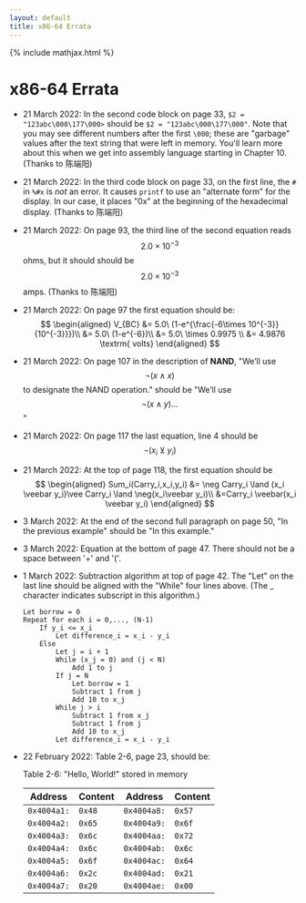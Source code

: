 ```yaml
---
layout: default
title: x86-64 Errata
---
```

{% include mathjax.html %}
# x86-64 Errata

- 21 March 2022: In the second code block on page 33, `$2 = "123abc\000\177\000>` should be `$2 = "123abc\000\177\000"`. Note that you may see different numbers after the first `\000`; these are "garbage" values after the text string that were left in memory. You'll learn more about this when we get into assembly language starting in Chapter 10. (Thanks to 陈端阳)
- 21 March 2022: In the third code block on page 33, on the first line, the `#` in `%#x` is *not* an error. It causes `printf` to use an "alternate form" for the display. In our case, it places "0x" at the beginning of the hexadecimal display. (Thanks to 陈端阳)
- 21 March 2022: On page 93, the third line of the second equation reads $$2.0\times 10^{-3}$$ ohms, but it should should be $$2.0\times 10^{-3}$$ amps. (Thanks to 陈端阳)
- 21 March 2022: On page 97 the first equation should be:
  $$
  \begin{aligned}
    V_{BC} &= 5.0\ (1-e^{\frac{-6\times 10^{-3}}{10^{-3}}})\\
           &= 5.0\ (1-e^{-6})\\
           &= 5.0\ \times 0.9975 \\
           &= 4.9876 \textrm{ volts}
  \end{aligned}
  $$
- 21 March 2022: On page 107 in the description of **NAND**, "We’ll use $$\neg(x \land x)$$ to designate the NAND operation." should be "We’ll use $$\neg(x \land y)...$$"
- 21 March 2022: On page 117 the last equation, line 4 should be $$\neg(x_i \veebar y_i)$$
- 21 March 2022: At the top of page 118, the first equation should be
  $$
  \begin{aligned}
    Sum_i(Carry_i,x_i,y_i) &= \neg Carry_i \land (x_i \veebar y_i)\vee Carry_i \land \neg(x_i\veebar y_i)\\
                           &=Carry_i \veebar(x_i \veebar y_i)
  \end{aligned}
  $$
- 3 March 2022: At the end of the second full paragraph on page 50, "In the previous example" should be "In this example."
- 3 March 2022: Equation at the bottom of page 47. There should not be a space between '+' and '('.
- 1 March 2022: Subtraction algorithm at top of page 42. The "Let" on the last line should be aligned with the "While" four lines above. (The _ character indicates subscript in this algorithm.)
    ```
    Let borrow = 0
    Repeat for each i = 0,..., (N-1)
        If y_i <= x_i
            Let difference_i = x_i - y_i
        Else
            Let j = i + 1
            While (x_j = 0) and (j < N)
                Add 1 to j
            If j = N
                Let borrow = 1
                Subtract 1 from j
                Add 10 to x_j
            While j > i
                Subtract 1 from x_j
                Subtract 1 from j
                Add 10 to x_j
            Let difference_i = x_i - y_i
    ```
- 22 February 2022: Table 2-6, page 23, should be:

    Table 2-6: "Hello, World!" stored in memory
    
    |   Address   | Content |   Address    | Content |
    | ----------- | ------- | ------------ | ------- |
    | `0x4004a1:` | `0x48`  | `0x4004a8:`  | `0x57`  |
    | `0x4004a2:` | `0x65`  | `0x4004a9:`  | `0x6f`  |
    | `0x4004a3:` | `0x6c`  | `0x4004aa:`  | `0x72`  |
    | `0x4004a4:` | `0x6c`  | `0x4004ab:`  | `0x6c`  |
    | `0x4004a5:` | `0x6f`  | `0x4004ac:`  | `0x64`  |
    | `0x4004a6:` | `0x2c`  | `0x4004ad:`  | `0x21`  |
    | `0x4004a7:` | `0x20`  | `0x4004ae:`  | `0x00`  |

  
